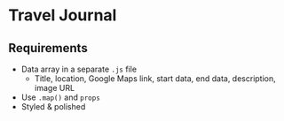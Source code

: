 # Travel Journal

## Requirements

- Data array in a separate `.js` file
    - Title, location, Google Maps link, start data, end data, description, image URL
- Use `.map()` and `props`
- Styled & polished
